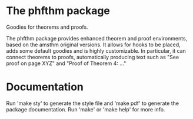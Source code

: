 # The phfthm package

Goodies for theorems and proofs.

The phfthm package provides enhanced theorem and proof environments, based on
the amsthm original versions. It allows for hooks to be placed, adds some
default goodies and is highly customizable. In particular, it can connect
theorems to proofs, automatically producing text such as "See proof on page XYZ"
and "Proof of Theorem 4: ..."


# Documentation

Run 'make sty' to generate the style file and 'make pdf' to generate the package
documentation. Run 'make' or 'make help' for more info.
